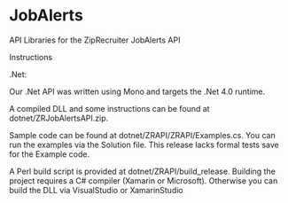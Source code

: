 JobAlerts
=========

API Libraries for the ZipRecruiter JobAlerts API

Instructions

.Net:

Our .Net API was written using Mono and targets the .Net 4.0 runtime.

A compiled DLL and some instructions can be found at dotnet/ZRJobAlertsAPI.zip.

Sample code can be found at dotnet/ZRAPI/ZRAPI/Examples.cs. You can run the examples via the Solution file. This release lacks formal tests save for the Example code.

A Perl build script is provided at dotnet/ZRAPI/build_release. Building the project requires a C# compiler (Xamarin or Microsoft).
Otherwise you can build the DLL via VisualStudio or XamarinStudio
